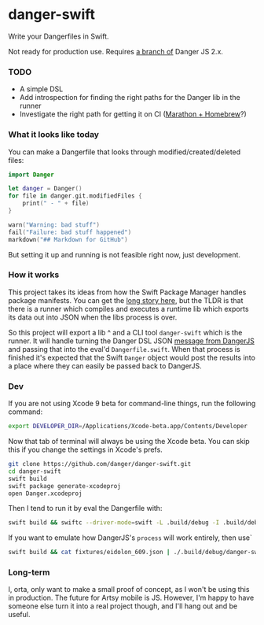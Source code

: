 # danger-swift

Write your Dangerfiles in Swift.

Not ready for production use. Requires [a branch of][dsl] Danger JS 2.x.

### TODO

 - A simple DSL
 - Add introspection for finding the right paths for the Danger lib in the runner
 - Investigate the right path for getting it on CI ([Marathon + Homebrew][m]?)

### What it looks like today

You can make a Dangerfile that looks through modified/created/deleted files:

```swift
import Danger

let danger = Danger()
for file in danger.git.modifiedFiles {
    print(" - " + file)
}

warn("Warning: bad stuff")
fail("Failure: bad stuff happened")
markdown("## Markdown for GitHub")
```

But setting it up and running is not feasible right now, just development.

### How it works

This project takes its ideas from how the Swift Package Manager handles package manifests. You can get the [long story here][spm-lr], but the TLDR is that there is a runner which compiles and executes a runtime lib which exports its data out into JSON when the libs process is over.

So this project will export a lib ^ and a CLI tool `danger-swift` which is the runner. It will handle turning the Danger DSL JSON [message from DangerJS][dsl] and passing that into the eval'd `Dangerfile.swift`. When that process is finished it's expected that the Swift `Danger` object would post the results into a place where they can easily be passed back to DangerJS.

### Dev

If you are not using Xcode 9 beta for command-line things, run the following command:

```sh
export DEVELOPER_DIR=/Applications/Xcode-beta.app/Contents/Developer
```

Now that tab of terminal will always be using the Xcode beta. You can skip this if you change the settings in Xcode's prefs.

```sh
git clone https://github.com/danger/danger-swift.git
cd danger-swift
swift build
swift package generate-xcodeproj
open Danger.xcodeproj
```

Then I tend to run it by eval the Dangerfile with:

```sh
swift build && swiftc --driver-mode=swift -L .build/debug -I .build/debug -lDanger Dangerfile.swift fixtures/eidolon_609.json fixtures/response_data.json
```

If you want to emulate how DangerJS's `process` will work entirely, then use`

```sh
swift build && cat fixtures/eidolon_609.json | ./.build/debug/danger-swift
```

### Long-term

I, orta, only want to make a small proof of concept, as I won't be using this in production. The future for Artsy mobile is JS. However, I'm happy to have someone else turn it into a real project though, and I'll hang out and be useful.

[m]: https://github.com/JohnSundell/Marathon/issues/59
[spm-lr]: http://bhargavg.com/swift/2016/06/11/how-swiftpm-parses-manifest-file.html
[dsl]: https://github.com/danger/danger-js/pull/341
